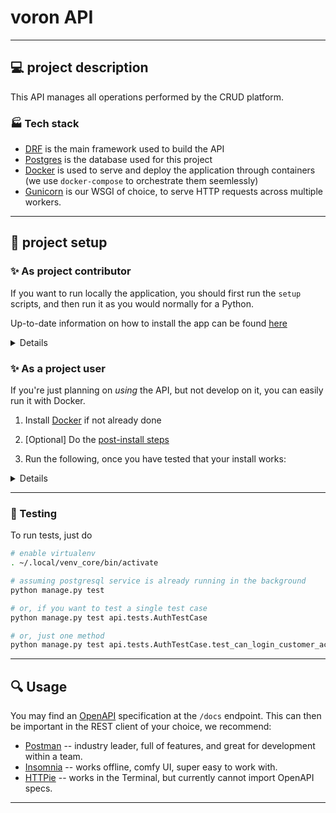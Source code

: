 # voron API

---

## 💻 project description

This API manages all operations performed by the CRUD platform.

### 🏭 Tech stack

- [DRF](https://www.django-rest-framework.org/) is the main framework used to build the API
- [Postgres](https://www.postgresql.org/) is the database used for this project
- [Docker](https://www.docker.com/) is used to serve and deploy the application through containers (we use `docker-compose` to orchestrate them seemlessly)
- [Gunicorn](https://gunicorn.org/) is our WSGI of choice, to serve HTTP requests across multiple workers.

---

## 📐 project setup

### ✨ As project contributor

If you want to run locally the application, you should first run the `setup` scripts,
and then run it as you would normally for a Python.

Up-to-date information on how to install the app can be found [here](../toolbox/docs/CONTRIBUTE.md)

<details>

> Note: it is recommanded to use [ASDF](https://asdf-vm.com/guide/getting-started.html) to ensure maximum compatibility.
> In our case, we use it to specify the Python version, which is currently `3.10.8`

Install setup:

```bash

# go to the project root directory
cd voron

# setup your own .env file
cp .env-dist .env
vim .env # put your actual .env values here

# add the DOMAIN_NAME value from your .env file in /etc/hosts
# we will use voron.lan in that example
#
# RUN THIS AS ROOT
echo "127.0.0.1   voron.lan" >> /etc/hosts

# run the database setup script:
# - will assume you're running Ubuntu for the postgresql installation etc
# - will automatically install packages, such as Postgresql 15.
#
# [!] if you have another install running on port 5432, it could create conflicts!
./../toolbox/scripts/setup.sh

# create a virtual env
python -m venv ~/.local/venv_core

# enable the virtual env
. ~/.local/venv_core/bin/activate

# install pip dependencies
pip install -r requirements.txt

# migrations should already be done, so you can just run the server
python manage.py runserver 8080

# if you need to create new migrations (make sure postgresql is running and you have your env values set up)
python manage.py makemigrations # OPTIONAL
python manage.py migrate

# or, if you wish to interact with the models directly:
python manage.py shell
```

</details>

### ✨ As a project user

If you're just planning on _using_ the API, but not develop on it, you can easily run it with Docker.

1. Install [Docker](https://docs.docker.com/engine/install/ubuntu/) if not already done

2. [Optional] Do the [post-install steps](https://docs.docker.com/engine/install/linux-postinstall/)

3. Run the following, once you have tested that your install works:

<details>

```bash

# build the image
docker build . -t core

# Optionally, create your own .env file
cp .env-dist .env
vim .env

# add the DOMAIN_NAME value from your .env file in /etc/hosts
# we will use voron.lan in that example
#
#
sudo echo "127.0.0.1   voron.lan" >> /etc/hosts

# run on port 8080 (assuming postgresql daemon is running and migrations have been done)
docker run -p "8080:8080" --env-file .env core

```

</details>

---

### 🧪 Testing

To run tests, just do
```bash
# enable virtualenv
. ~/.local/venv_core/bin/activate

# assuming postgresql service is already running in the background
python manage.py test

# or, if you want to test a single test case
python manage.py test api.tests.AuthTestCase

# or, just one method
python manage.py test api.tests.AuthTestCase.test_can_login_customer_account
```

---

## 🔍 Usage

You may find an [OpenAPI](https://www.openapis.org/) specification at the `/docs` endpoint.
This can then be important in the REST client of your choice, we recommend:
- [Postman](https://www.postman.com/) -- industry leader, full of features, and great for development within a team.
- [Insomnia](https://insomnia.rest/) -- works offline, comfy UI, super easy to work with.
- [HTTPie](https://httpie.io/docs/cli) -- works in the Terminal, but currently cannot import OpenAPI specs.

---
